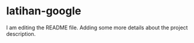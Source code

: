 # latihan-google
I am editing the README file. Adding some more details about the project description.
